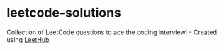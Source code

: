 # leetcode-solutions
Collection of LeetCode questions to ace the coding interview! - Created using [LeetHub](https://github.com/QasimWani/LeetHub)
